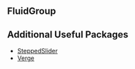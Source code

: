 ## FluidGroup


## Additional Useful Packages

- [SteppedSlider](https://github.com/shima11/SteppedSlider)
- [Verge](https://github.com/VergeGroup/swift-verge)
